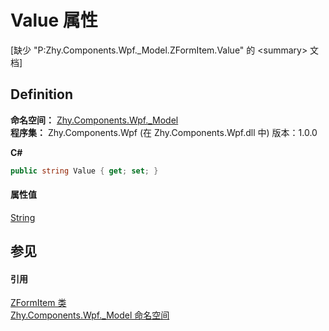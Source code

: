 # Value 属性


\[缺少 "P:Zhy.Components.Wpf._Model.ZFormItem.Value" 的 &lt;summary&gt; 文档\]



## Definition
**命名空间：** <a href="1632422f-c25e-0eb0-1e2e-544206c963f9">Zhy.Components.Wpf._Model</a>  
**程序集：** Zhy.Components.Wpf (在 Zhy.Components.Wpf.dll 中) 版本：1.0.0

**C#**
``` C#
public string Value { get; set; }
```



#### 属性值
<a href="https://learn.microsoft.com/dotnet/api/system.string" target="_blank" rel="noopener noreferrer">String</a>

## 参见


#### 引用
<a href="b506ba4f-c8af-c6d5-d2db-ccd5937e5c18">ZFormItem 类</a>  
<a href="1632422f-c25e-0eb0-1e2e-544206c963f9">Zhy.Components.Wpf._Model 命名空间</a>  
